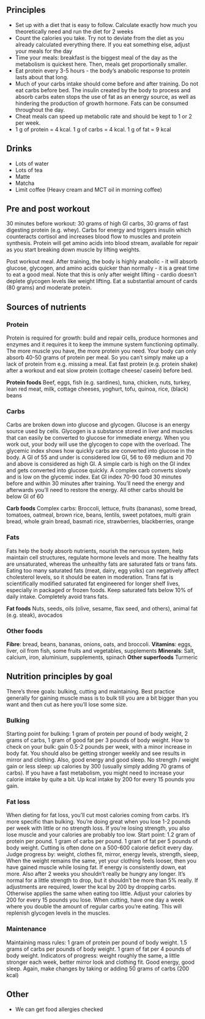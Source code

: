 ## Principles 
- Set up with a diet that is easy to follow. Calculate exactly how much you theoretically need and run the diet for 2 weeks 
- Count the calories you take. Try not to deviate from the diet as you already calculated everything there. If you eat something else, adjust your meals for the day 
- Time your meals: breakfast is the biggest meal of the day as the metabolism is quickest here. Then, meals get proportionally smaller. 
- Eat protein every 3-5 hours - the body’s anabolic response to protein lasts about that long. 
- Much of your carbs intake should come before and after training. Do not eat carbs before bed. The insulin created by the body to process and absorb carbs eaten stops the use of fat as an energy source, as well as hindering the production of growth hormone. Fats can be consumed throughout the day. 
- Cheat meals can speed up metabolic rate and should be kept to 1 or 2 per week. 
- 1 g of protein = 4 kcal. 1 g of carbs = 4 kcal. 1 g of fat = 9 kcal 

## Drinks
- Lots of water
- Lots of tea
- Matte
- Matcha
- Limit coffee (Heavy cream and MCT oil in morning coffee)

## Pre and post workout 
30 minutes before workout: 30 grams of high GI carbs, 30 grams of fast digesting protein (e.g. whey). Carbs for energy and triggers insulin which counteracts cortisol and increases blood flow to muscles and protein synthesis. Protein will get amino acids into blood stream, available for repair as you start breaking down muscle by lifting weights. 

Post workout meal. After training, the body is highly anabolic - it will absorb glucose, glycogen, and amino acids quicker than normally - it is a great time to eat a good meal. Note that this is only after weight lifting - cardio doesn’t deplete glycogen levels like weight lifting. Eat a substantial amount of cards (80 grams) and moderate protein. 

## Sources of nutrients
### Protein
Protein is required for growth: build and repair cells, produce hormones and enzymes and it requires it to keep the immune system functioning optimally. The more muscle you have, the more protein you need. 
Your body can only absorb 40-50 grams of protein per meal. So you can’t simply make up a lack of protein from e.g. missing a meal. Eat fast protein (e.g. protein shake) after a workout and eat slow protein (cottage cheese/ casein) before bed. 

**Protein foods**
Beef, eggs, fish (e.g. sardines), tuna, chicken, nuts, turkey, lean red meat, milk, cottage cheeses, yoghurt, tofu, quinoa, rice, (black) beans

### Carbs
Carbs are broken down into glucose and glycogen. Glucose is an energy source used by cells. Glycogen is a substance stored in liver and muscles that can easily be converted to glucose for immediate energy. When you work out, your body will use the glycogen to cope with the overload. The glycemic index shows how quickly carbs are converted into glucose in the body. A GI of 55 and under is considered low GI, 56 to 69 medium and 70 and above is considered as high GI. A simple carb is high on the GI index and gets converted into glucose quickly. A complex carb converts slowly and is low on the glycemic index. Eat GI index 70-90 food 30 minutes before and within 30 minutes after training. You’ll need the energy and afterwards you’ll need to restore the energy. All other carbs should be below GI of 60

**Carb foods**
Complex carbs: Broccoli, lettuce, fruits (bananas), some bread, tomatoes, oatmeal, brown rice, beans, lentils, sweet potatoes, multi grain bread, whole grain bread, basmati rice, strawberries, blackberries, orange 

### Fats
Fats help the body absorb nutrients, nourish the nervous system, help maintain cell structures, regulate hormone levels and more. The healthy fats are unsaturated, whereas the unhealthy fats are saturated fats or trans fats. Eating too many saturated fats (meat, dairy, egg yolks) can negatively affect cholesterol levels, so it should be eaten in moderation. Trans fat is scientifically modified saturated fat engineered for longer shelf lives, especially in packaged or frozen foods. Keep saturated fats below 10% of daily intake. Completely avoid trans fats. 

**Fat foods**
Nuts, seeds, oils (olive, sesame, flax seed, and others), animal fat (e.g. steak), avocados

### Other foods
**Fibre**: bread, beans, bananas, onions, oats, and broccoli.
**Vitamins**: eggs, liver, oil from fish, some fruits and vegetables, supplements 
**Minerals**: Salt, calcium, iron, aluminium, supplements, spinach 
**Other superfoods** Turmeric

## Nutrition principles by goal
There’s three goals: bulking, cutting and maintaining. Best practice generally for gaining muscle mass is to bulk till you are a bit bigger than you want and then cut as here you’ll lose some size. 

### Bulking
Starting point for bulking: 1 gram of protein per pound of body weight, 2 grams of carbs, 1 gram of good fat per 3 pounds of body weight. How to check on your bulk: gain 0.5-2 pounds per week, with a minor increase in body fat. You should also be getting stronger weekly and see results in mirror and clothing. Also, good energy and good sleep. No strength / weight gain or less sleep: up calories by 300 (usually simply adding 70 grams of carbs). If you have a fast metabolism, you might need to increase your calorie intake by quite a bit. Up kcal intake by 200 for every 15 pounds you gain. 

### Fat loss
When dieting for fat loss, you’ll cut most calories coming from carbs. It’s more specific than bulking. You’re doing great when you lose 1-2 pounds per week with little or no strength loss. If you’re losing strength, you also lose muscle and your calories are probably too low. 
Start point: 1.2 gram of protein per pound. 1 gram of carbs per pound. 1 gram of fat per 5 pounds of body weight. Cutting is often done on a 500-600 calorie deficit every day. Judge progress by: weight, clothes fit, mirror, energy levels, strength, sleep, When the weight remains the same, yet your clothing feels looser, then you have gained muscle while losing fat. If energy is consistently down, eat more. Also after 2 weeks you shouldn’t really be hungry any longer. It’s normal for a little strength to drop, but it shouldn’t be more than 5% really. If adjustments are required, lower the kcal by 200 by dropping carbs. Otherwise applies the same when eating too little. Adjust your calories by 200 for every 15 pounds you lose. When cutting, have one day a week where you double the amount of regular carbs you’re eating. This will replenish glycogen levels in the muscles. 

### Maintenance 
Maintaining mass rules: 1 gram of protein per pound of body weight. 1.5 grams of carbs per pounds of body weight. 1 gram of fat per 4 pounds of body weight. Indicators of progress: weight roughly the same, a little stronger each week, better mirror look and clothing fit. Good energy, good sleep. Again, make changes by taking or adding 50 grams of carbs (200 kcal)

## Other
- We can get food allergies checked
